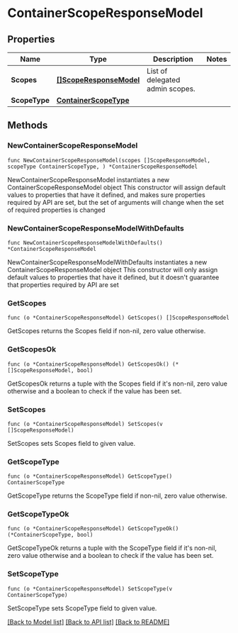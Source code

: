# ContainerScopeResponseModel

## Properties

Name | Type | Description | Notes
------------ | ------------- | ------------- | -------------
**Scopes** | [**[]ScopeResponseModel**](ScopeResponseModel.md) | List of delegated admin scopes. | 
**ScopeType** | [**ContainerScopeType**](ContainerScopeType.md) |  | 

## Methods

### NewContainerScopeResponseModel

`func NewContainerScopeResponseModel(scopes []ScopeResponseModel, scopeType ContainerScopeType, ) *ContainerScopeResponseModel`

NewContainerScopeResponseModel instantiates a new ContainerScopeResponseModel object
This constructor will assign default values to properties that have it defined,
and makes sure properties required by API are set, but the set of arguments
will change when the set of required properties is changed

### NewContainerScopeResponseModelWithDefaults

`func NewContainerScopeResponseModelWithDefaults() *ContainerScopeResponseModel`

NewContainerScopeResponseModelWithDefaults instantiates a new ContainerScopeResponseModel object
This constructor will only assign default values to properties that have it defined,
but it doesn't guarantee that properties required by API are set

### GetScopes

`func (o *ContainerScopeResponseModel) GetScopes() []ScopeResponseModel`

GetScopes returns the Scopes field if non-nil, zero value otherwise.

### GetScopesOk

`func (o *ContainerScopeResponseModel) GetScopesOk() (*[]ScopeResponseModel, bool)`

GetScopesOk returns a tuple with the Scopes field if it's non-nil, zero value otherwise
and a boolean to check if the value has been set.

### SetScopes

`func (o *ContainerScopeResponseModel) SetScopes(v []ScopeResponseModel)`

SetScopes sets Scopes field to given value.


### GetScopeType

`func (o *ContainerScopeResponseModel) GetScopeType() ContainerScopeType`

GetScopeType returns the ScopeType field if non-nil, zero value otherwise.

### GetScopeTypeOk

`func (o *ContainerScopeResponseModel) GetScopeTypeOk() (*ContainerScopeType, bool)`

GetScopeTypeOk returns a tuple with the ScopeType field if it's non-nil, zero value otherwise
and a boolean to check if the value has been set.

### SetScopeType

`func (o *ContainerScopeResponseModel) SetScopeType(v ContainerScopeType)`

SetScopeType sets ScopeType field to given value.



[[Back to Model list]](../README.md#documentation-for-models) [[Back to API list]](../README.md#documentation-for-api-endpoints) [[Back to README]](../README.md)


